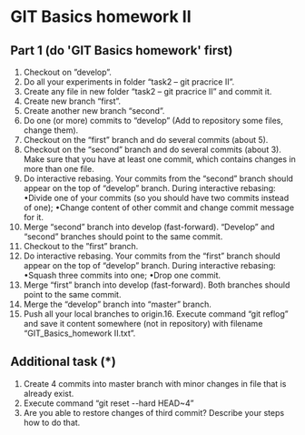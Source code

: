 # GIT Basics homework II
## Part 1 (do 'GIT Basics homework' first)
1. Checkout on ”develop”.
2. Do all your experiments in folder “task2 – git pracrice II”.
3. Create any file in new folder “task2 – git pracrice II” and commit it.
4. Create new branch “first”.
5. Create another new branch “second”.
6. Do one (or more) commits to “develop” (Add to repository some files, change them).
7. Checkout on the “first” branch and do several commits (about 5).
8. Checkout on the “second” branch and do several commits (about 3). Make sure that you have at
least one commit, which contains changes in more than one file.
9. Do interactive rebasing. Your commits from the “second” branch should appear on the top of
“develop” branch. During interactive rebasing:
•Divide one of your commits (so you should have two commits instead of one);
•Change content of other commit and change commit message for it.
10. Merge “second” branch into develop (fast-forward). “Develop” and “second” branches should point
to the same commit.
11. Checkout to the ”first” branch.
12. Do interactive rebasing. Your commits from the “first” branch should appear on the top of
“develop” branch. During interactive rebasing:
•Squash three commits into one;
•Drop one commit.
13. Merge “first” branch into develop (fast-forward). Both branches should point to the same commit.
14. Merge the “develop” branch into “master” branch.
15. Push all your local branches to origin.16. Execute command “git reflog” and save it content somewhere (not in repository) with filename
“GIT_Basics_homework II.txt”.
## Additional task (*)
1. Create 4 commits into master branch with minor changes in file that is already exist.
2. Execute command “git reset --hard HEAD~4”
3. Are you able to restore changes of third commit? Describe your steps how to do that.
